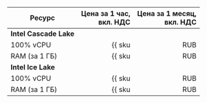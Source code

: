 | Ресурс        | Цена за 1 час,<br>вкл. НДС                                     | Цена за 1 месяц,<br>вкл. НДС                                         |
| ----- | ----: | ----: |
| **Intel Cascade Lake**                                                                                                                                |
| 100% vCPU     | {{ sku|RUB|mdb.cluster.elasticsearch.v2.cpu.c100|string }}     | {{ sku|RUB|mdb.cluster.elasticsearch.v2.cpu.c100|month|string }}     |
| RAM (за 1 ГБ) | {{ sku|RUB|mdb.cluster.elasticsearch.v2.ram.platinum|string }} | {{ sku|RUB|mdb.cluster.elasticsearch.v2.ram.platinum|month|string }} |
| **Intel Ice Lake**                                                                                                                                    |
| 100% vCPU     | {{ sku|RUB|mdb.cluster.elasticsearch.v3.cpu.c100|string }}     | {{ sku|RUB|mdb.cluster.elasticsearch.v3.cpu.c100|month|string }}     |
| RAM (за 1 ГБ) | {{ sku|RUB|mdb.cluster.elasticsearch.v3.ram.platinum|string }} | {{ sku|RUB|mdb.cluster.elasticsearch.v3.ram.platinum|month|string }} |